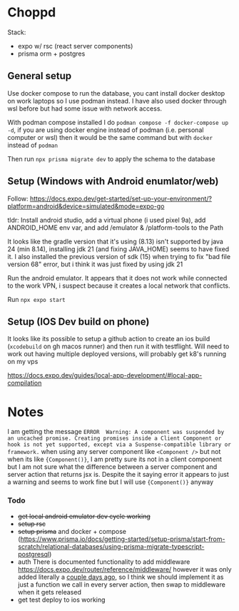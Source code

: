 # Choppd

Stack:

- expo w/ rsc (react server components)
- prisma orm + postgres

## General setup

Use docker compose to run the database, you cant install docker desktop on work laptops so I use podman instead. I have also used docker through wsl before but had some issue with network access.

With podman compose installed I do `podman compose -f docker-compose up -d`, if you are using docker engine instead of podman (i.e. personal computer or wsl) then it would be the same command but with `docker` instead of `podman`

Then run `npx prisma migrate dev` to apply the schema to the database

## Setup (Windows with Android enumlator/web)

Follow: <https://docs.expo.dev/get-started/set-up-your-environment/?platform=android&device=simulated&mode=expo-go>

tldr:
Install android studio, add a virtual phone (i used pixel 9a), add ANDROID_HOME env var, and add /emulator & /platform-tools to the Path

It looks like the gradle version that it's using (8.13) isn't supported by java 24 (min 8.14), installing jdk 21 (and fixing JAVA_HOME) seems to have fixed it.
I also installed the previous version of sdk (15) when trying to fix "bad file version 68" error, but i think it was just fixed by using jdk 21

Run the android emulator. It appears that it does not work while connected to the work VPN, i suspect because it creates a local network that conflicts.

Run `npx expo start`

## Setup (IOS Dev build on phone)

It looks like its possible to setup a github action to create an ios build (`xcodebuild` on gh macos runner) and then run it with testflight. Will need to work out having multiple deployed versions, will probably get k8's running on my vps

<https://docs.expo.dev/guides/local-app-development/#local-app-compilation>

# Notes

I am getting the message `ERROR  Warning: A component was suspended by an uncached promise. Creating promises inside a Client Component or hook is not yet supported, except via a Suspense-compatible library or framework.` when using any server component like `<Component />` but not when its like `{Component()}`, I am pretty sure its not in a client component but I am not sure what the difference between a server component and server action that returns jsx is. Despite the it saying error it appears to just a warning and seems to work fine but I will use `{Component()}` anyway

### Todo

- ~~get local android emulator dev cycle working~~
- ~~setup rsc~~
- ~~setup prisma~~ and docker + compose (<https://www.prisma.io/docs/getting-started/setup-prisma/start-from-scratch/relational-databases/using-prisma-migrate-typescript-postgresql>)
- auth
    There is documented functionality to add middleware <https://docs.expo.dev/router/reference/middleware/> however it was only added literally a [couple days ago](https://github.com/expo/expo/pull/38330), so I think we should implement it as just a function we call in every server action, then swap to middleware when it gets released
- get test deploy to ios working
